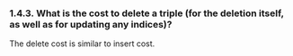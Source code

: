 <div id="virtuosofaq3" class="section">

<div class="titlepage">

<div>

<div>

### 1.4.3. What is the cost to delete a triple (for the deletion itself, as well as for updating any indices)?

</div>

</div>

</div>

The delete cost is similar to insert cost.

</div>
